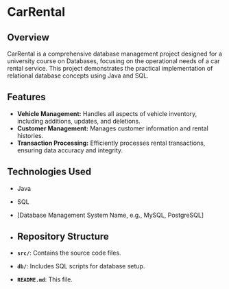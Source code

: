 # CarRental

## Overview
CarRental is a comprehensive database management project designed for a university course on Databases, focusing on the operational needs of a car rental service. This project demonstrates the practical implementation of relational database concepts using Java and SQL.

## Features
- **Vehicle Management:** Handles all aspects of vehicle inventory, including additions, updates, and deletions.
- **Customer Management:** Manages customer information and rental histories.
- **Transaction Processing:** Efficiently processes rental transactions, ensuring data accuracy and integrity.

## Technologies Used
- Java
- SQL
- [Database Management System Name, e.g., MySQL, PostgreSQL]

- ## Repository Structure
- **`src/`**: Contains the source code files.
- **`db/`**: Includes SQL scripts for database setup.
- **`README.md`**: This file.
